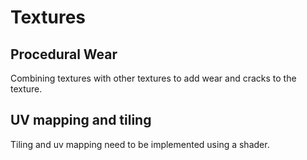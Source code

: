 # Textures
## Procedural Wear
Combining textures with other textures to add wear and cracks to the texture.
## UV mapping and tiling
Tiling and uv mapping need to be implemented using a shader.
